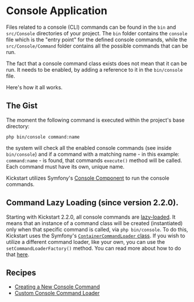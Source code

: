 # Console Application

Files related to a console (CLI) commands can be found in the `bin` and `src/Console` directories of your project. The 
`bin` folder contains the `console` file which is the "entry point" for the defined console commands, while the 
`src/Console/Command` folder contains all the possible commands that can be run. 

The fact that a console command class exists does not mean that it can be run. It needs to be enabled, by adding a
reference to it in the `bin/console` file.

Here's how it all works.

## The Gist

The moment the following command is executed within the project's base directory:
```shell
php bin/console command:name
```

the system will check all the enabled console commands (see inside `bin/console`) and if a command with a matching name - in
this example: `command:name` - is found, that commands `execute()` method will be called. Each command must have its own,
unique name.

Kickstart utilizes Symfony's [Console Component](https://symfony.com/doc/5.2/components/console.html) to run the console
commands.

## Command Lazy Loading (since version 2.2.0).

Starting with Kickstart 2.2.0, all console commands are 
[lazy-loaded](https://symfony.com/doc/5.2/console/lazy_commands.html). It means that an instance of a command class will
be created (instantiated) only when that specific command is called, via `php bin/console`. To do this, Kickstart
uses the Symfony's 
[`ContainerCommandLoader` class](https://symfony.com/doc/5.2/console/lazy_commands.html#containercommandloader). If you
wish to utilize a different command loader, like your own, you can use the `setCommandLoaderFactory()` method. You can 
read more about how to do that [here](cookbook/Custom_Console_Command_Loader.md).

## Recipes

* [Creating a New Console Command](cookbook/New_Console_Command.md)
* [Custom Console Command Loader](cookbook/Custom_Console_Command_Loader.md)
